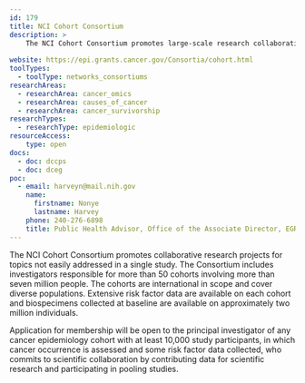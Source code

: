 ```yaml
---
id: 179
title: NCI Cohort Consortium
description: >
    The NCI Cohort Consortium promotes large-scale research collaborations through pooling data and biospecimens collected from 50+ international cohort studies to conduct a wide range of cancer studies. 
    
website: https://epi.grants.cancer.gov/Consortia/cohort.html
toolTypes:
  - toolType: networks_consortiums
researchAreas:
  - researchArea: cancer_omics
  - researchArea: causes_of_cancer
  - researchArea: cancer_survivorship
researchTypes:
  - researchType: epidemiologic
resourceAccess:
    type: open
docs:
  - doc: dccps
  - doc: dceg
poc:
  - email: harveyn@mail.nih.gov
    name:
      firstname: Nonye
      lastname: Harvey
    phone: 240-276-6898
    title: Public Health Advisor, Office of the Associate Director, EGRP
---
```

The NCI Cohort Consortium promotes collaborative research projects for topics not easily addressed in a single study. The Consortium includes investigators responsible for more than 50 cohorts involving more than seven million people. The cohorts are international in scope and cover diverse populations. Extensive risk factor data are available on each cohort and biospecimens collected at baseline are available on approximately two million individuals. 

Application for membership will be open to the principal investigator of any cancer epidemiology cohort with at least 10,000 study participants, in which cancer occurrence is assessed and some risk factor data collected, who commits to scientific collaboration by contributing data for scientific research and participating in pooling studies.